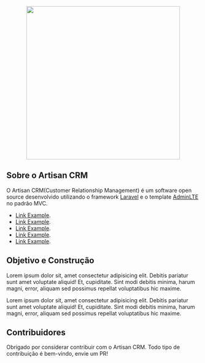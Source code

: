 <p align="center"><a href="https://laravel.com" target="_blank"><img src="https://raw.githubusercontent.com/laravel/art/master/logo-lockup/5%20SVG/2%20CMYK/1%20Full%20Color/laravel-logolockup-cmyk-red.svg" width="400"></a></p>

## Sobre o Artisan CRM

O Artisan CRM(Customer Relationship Management) é um software open source desenvolvido utilizando o framework [Laravel](https://laravel.com/) e o template [AdminLTE](https://adminlte.io/) no padrão MVC.

- [Link Example](https://laravel.com/).
- [Link Example](https://laravel.com/).
- [Link Example](https://laravel.com/).
- [Link Example](https://laravel.com/).
- [Link Example](https://laravel.com/).

## Objetivo e Construção

Lorem ipsum dolor sit, amet consectetur adipisicing elit. Debitis pariatur sunt amet voluptate aliquid! Et, cupiditate. Sint modi debitis minima, harum magni, error, aliquam sed possimus repellat voluptatibus hic maxime.

Lorem ipsum dolor sit, amet consectetur adipisicing elit. Debitis pariatur sunt amet voluptate aliquid! Et, cupiditate. Sint modi debitis minima, harum magni, error, aliquam sed possimus repellat voluptatibus hic maxime.

## Contribuidores

Obrigado por considerar contribuir com o Artisan CRM. Todo tipo de contribuição é bem-vindo, envie um PR!
